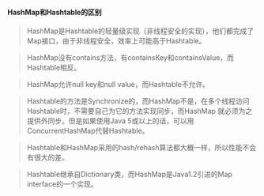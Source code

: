 #### HashMap和Hashtable的区别

> HashMap是Hashtable的轻量级实现（非线程安全的实现），他们都完成了Map接口，由于非线程安全，效率上可能高于Hashtable。 

> HashMap没有contains方法，有containsKey和containsValue，而Hashtable相反。

>  HashMap允许null key和null value，而Hashtable不允许。 

> Hashtable的方法是Synchronize的，而HashMap不是，在多个线程访问Hashtable时，不需要自己为它的方法实现同步，而HashMap 就必须为之提供外同步。但是如果使用Java 5或以上的话，可以用ConcurrentHashMap代替Hashtable。 

> Hashtable和HashMap采用的hash/rehash算法都大概一样，所以性能不会有很大的差。 

> Hashtable继承自Dictionary类，而HashMap是Java1.2引进的Map interface的一个实现。
